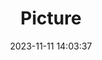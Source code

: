---
weight: 1
images:
- /images/edited/94.jpeg
title: Picture
date: 2023-11-11 14:03:37
tags:
- luminar
- work
---
